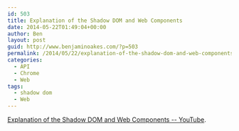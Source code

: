 ```yaml
---
id: 503
title: Explanation of the Shadow DOM and Web Components
date: 2014-05-22T01:49:04+00:00
author: Ben
layout: post
guid: http://www.benjaminoakes.com/?p=503
permalink: /2014/05/22/explanation-of-the-shadow-dom-and-web-components/
categories:
  - API
  - Chrome
  - Web
tags:
  - shadow dom
  - Web
---
```

[Explanation of the Shadow DOM and Web Components -- YouTube](https://www.youtube.com/watch?v=pQOuHNm5seY#t=165).